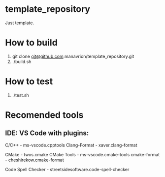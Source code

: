 # template_repository
Just template.

# How to build

1. git clone git@github.com:manavrion/template_repository.git
2. ./build.sh

# How to test

1. ./test.sh

# Recomended tools

## IDE: VS Code with plugins:

C/C++ - ms-vscode.cpptools
Clang-Format - xaver.clang-format

CMake - twxs.cmake
CMake Tools - ms-vscode.cmake-tools
cmake-format - cheshirekow.cmake-format

Code Spell Checker - streetsidesoftware.code-spell-checker
